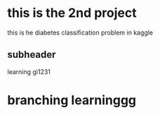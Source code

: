 # this is the 2nd project


this is he diabetes classification problem in kaggle

## subheader

learning gi1231

# branching learninggg
